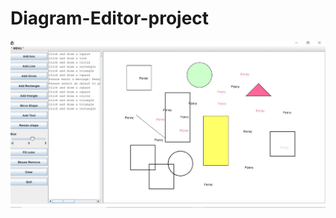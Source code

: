 # Diagram-Editor-project
![screen](https://github.com/pennyliangzhao/Diagram-Editor-project/blob/master/Screenshot.jpg)
